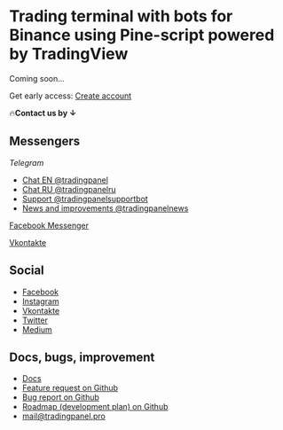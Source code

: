 # Trading terminal with bots for Binance using Pine-script powered by TradingView

Coming soon...

Get early access: [Create account](https://tradingpanel.pro/register)

🔥**Contact us by ↓**

## Messengers

*Telegram*

* [Chat EN @tradingpanel](https://t.me/tradingpanel)
* [Chat RU @tradingpanelru](https://t.me/tradingpanelru)
* [Support @tradingpanelsupportbot](https://t.me/tradingpanelsupportbot)
* [News and improvements @tradingpanelnews](https://t.me/tradingpanelnews)

[Facebook Messenger](https://m.me/107842180549022)

[Vkontakte](https://vk.me/club183364044)

## Social

* [Facebook](https://www.facebook.com/tradingpanel)
* [Instagram](https://www.instagram.com/tradingpanel)
* [Vkontakte](https://vk.com/tradingpanel)
* [Twitter](https://twitter.com/tradingpanel)
* [Medium](https://medium.com/@tradingpanel)

## Docs, bugs, improvement

* [Docs](https://docs.tradingpanel.pro)
* [Feature request on Github](https://github.com/tradingpanel/TradingPanel/issues/new?assignees=tradingpanel&labels=enhancement&template=feature_request.md)
* [Bug report on Github](https://github.com/tradingpanel/TradingPanel/issues/new?assignees=tradingpanel&labels=bug&template=bug_report.md&title=)
* [Roadmap (development plan) on Github](https://github.com/tradingpanel/TradingPanel/projects/1)
* mail@tradingpanel.pro
